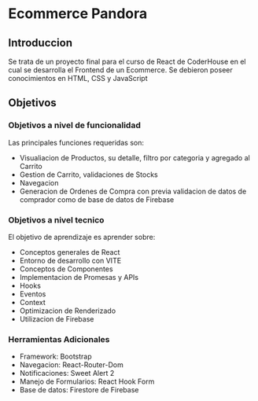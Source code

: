 # Ecommerce Pandora

## Introduccion
Se trata de un proyecto final para el curso de React de CoderHouse en el cual se desarrolla el Frontend de un Ecommerce.
Se debieron poseer conocimientos en HTML, CSS y JavaScript

## Objetivos
### Objetivos a nivel de funcionalidad
Las principales funciones requeridas son:

- Visualiacion de Productos, su detalle, filtro por categoria y agregado al Carrito
- Gestion de Carrito, validaciones de Stocks
- Navegacion
- Generacion de Ordenes de Compra con previa validacion de datos de comprador como de base de datos de Firebase

### Objetivos a nivel tecnico
El objetivo de aprendizaje es aprender sobre:

- Conceptos generales de React
- Entorno de desarrollo con VITE
- Conceptos de Componentes
- Implementacion de Promesas y APIs
- Hooks
- Eventos
- Context
- Optimizacion de Renderizado
- Utilizacion de Firebase

### Herramientas Adicionales 
- Framework: Bootstrap
- Navegacion: React-Router-Dom
- Notificaciones: Sweet Alert 2
- Manejo de Formularios: React Hook Form
- Base de datos: Firestore de Firebase


